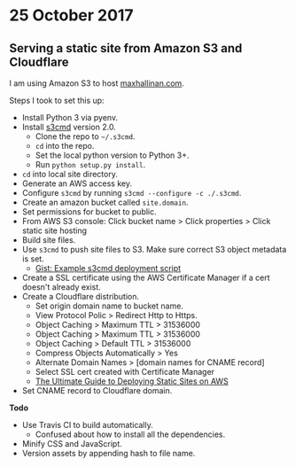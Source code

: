 # 25 October 2017

## Serving a static site from Amazon S3 and Cloudflare

I am using Amazon S3 to host [maxhallinan.com](https://maxhallinan.com).

Steps I took to set this up:

- Install Python 3 via pyenv.
- Install [s3cmd](https://github.com/s3tools/s3cmd) version 2.0.
  - Clone the repo to `~/.s3cmd`.
  - `cd` into the repo.
  - Set the local python version to Python 3+.
  - Run `python setup.py install`.
- `cd` into local site directory.
- Generate an AWS access key.
- Configure `s3cmd` by running `s3cmd --configure -c ./.s3cmd`.
- Create an amazon bucket called `site.domain`.
- Set permissions for bucket to public.
- From AWS S3 console: Click bucket name > Click properties > Click static site hosting
- Build site files.
- Use `s3cmd` to push site files to S3. Make sure correct S3 object metadata is set.
  - [Gist: Example s3cmd deployment script](https://gist.github.com/dpfranklin/5470776)
- Create a SSL certificate using the AWS Certificate Manager if a cert doesn't already exist.
- Create a Cloudflare distribution.
  - Set origin domain name to bucket name.
  - View Protocol Polic > Redirect Http to Https.
  - Object Caching > Maximum TTL > 31536000
  - Object Caching > Maximum TTL > 31536000
  - Object Caching > Default TTL > 31536000
  - Compress Objects Automatically > Yes
  - Alternate Domain Names > [domain names for CNAME record]
  - Select SSL cert created with Certificate Manager
  - [The Ultimate Guide to Deploying Static Sites on AWS](https://stormpath.com/blog/ultimate-guide-deploying-static-site-aws)
- Set CNAME record to Cloudflare domain.

**Todo**

- Use Travis CI to build automatically.
  - Confused about how to install all the dependencies.
- Minify CSS and JavaScript.
- Version assets by appending hash to file name.
